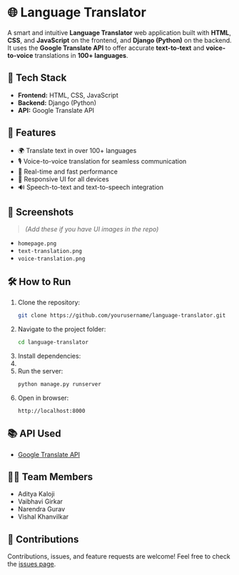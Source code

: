 # 🌐 Language Translator

A smart and intuitive **Language Translator** web application built with **HTML**, **CSS**, and **JavaScript** on the frontend, and **Django (Python)** on the backend. It uses the **Google Translate API** to offer accurate **text-to-text** and **voice-to-voice** translations in **100+ languages**.

## 🔧 Tech Stack

- **Frontend:** HTML, CSS, JavaScript  
- **Backend:** Django (Python)  
- **API:** Google Translate API  

## 🚀 Features

- 🌍 Translate text in over 100+ languages  
- 🎙️ Voice-to-voice translation for seamless communication  
- 🧠 Real-time and fast performance  
- 📱 Responsive UI for all devices  
- 🔊 Speech-to-text and text-to-speech integration  

## 📸 Screenshots  
> *(Add these if you have UI images in the repo)*  
- `homepage.png`  
- `text-translation.png`  
- `voice-translation.png`

## 🛠️ How to Run

1. Clone the repository:  
   ```bash
   git clone https://github.com/yourusername/language-translator.git
   ```
2. Navigate to the project folder:  
   ```bash
   cd language-translator
   ```
3. Install dependencies:
4. 
5. Run the server:  
   ```bash
   python manage.py runserver
   ```
6. Open in browser:  
   ```
   http://localhost:8000
   ```

## 📚 API Used

- [Google Translate API](https://cloud.google.com/translate)

## 👨‍💻 Team Members

- Aditya Kaloji  
- Vaibhavi Girkar  
- Narendra Gurav  
- Vishal Khanvilkar  

## 🤝 Contributions

Contributions, issues, and feature requests are welcome! Feel free to check the [issues page](https://github.com/AdityaKaloji47/language-translator/issues).


